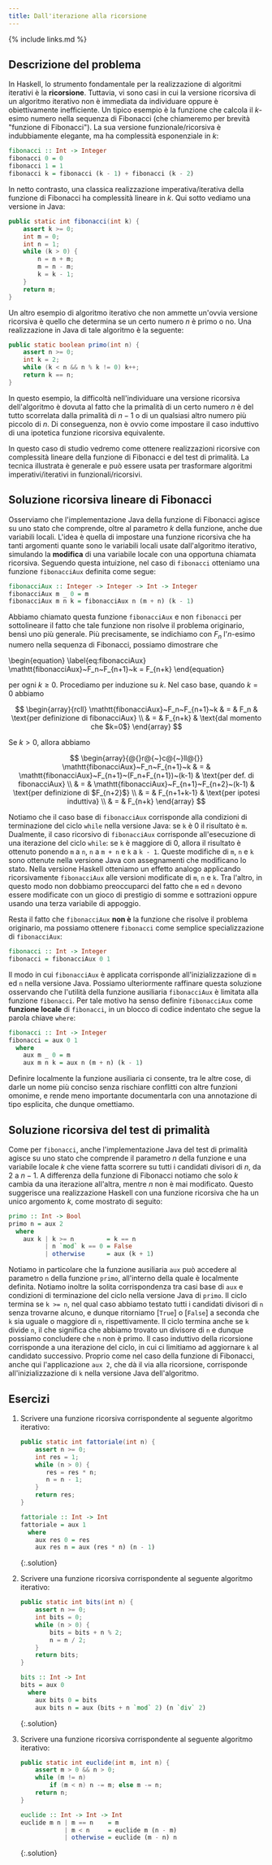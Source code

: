 ```yaml
---
title: Dall'iterazione alla ricorsione
---
```


{% include links.md %}

## Descrizione del problema

In Haskell, lo strumento fondamentale per la realizzazione di
algoritmi iterativi è la **ricorsione**. Tuttavia, vi sono casi in
cui la versione ricorsiva di un algoritmo iterativo non è immediata
da individuare oppure è obiettivamente inefficiente. Un tipico
esempio è la funzione che calcola il $k$-esimo numero nella sequenza
di Fibonacci (che chiameremo per brevità "funzione di
Fibonacci"). La sua versione funzionale/ricorsiva è indubbiamente
elegante, ma ha complessità esponenziale in $k$:

``` haskell
fibonacci :: Int -> Integer
fibonacci 0 = 0
fibonacci 1 = 1
fibonacci k = fibonacci (k - 1) + fibonacci (k - 2)
```

In netto contrasto, una classica realizzazione imperativa/iterativa
della funzione di Fibonacci ha complessità lineare in $k$. Qui sotto
vediamo una versione in Java:

``` java
public static int fibonacci(int k) {
    assert k >= 0;
    int m = 0;
    int n = 1;
    while (k > 0) {
        n = n + m;
        m = n - m;
        k = k - 1;
    }
    return m;
}
```

Un altro esempio di algoritmo iterativo che non ammette un'ovvia
versione ricorsiva è quello che determina se un certo numero $n$ è
primo o no. Una realizzazione in Java di tale algoritmo è la
seguente:

``` java
public static boolean primo(int n) {
    assert n >= 0;
    int k = 2;
    while (k < n && n % k != 0) k++;
    return k == n;
}
```

In questo esempio, la difficoltà nell'individuare una versione
ricorsiva dell'algoritmo è dovuta al fatto che la primalità di un
certo numero $n$ è del tutto scorrelata dalla primalità di $n-1$ o
di un qualsiasi altro numero più piccolo di $n$. Di conseguenza, non
è ovvio come impostare il caso induttivo di una ipotetica funzione
ricorsiva equivalente.

In questo caso di studio vedremo come ottenere realizzazioni ricorsive
con complessità lineare della funzione di Fibonacci e del test di
primalità. La tecnica illustrata è generale e può essere usata
per trasformare algoritmi imperativi/iterativi in
funzionali/ricorsivi.

## Soluzione ricorsiva lineare di Fibonacci

Osserviamo che l'implementazione Java della funzione di Fibonacci
agisce su uno stato che comprende, oltre al parametro $k$ della
funzione, anche due variabili locali. L'idea è quella di impostare
una funzione ricorsiva che ha tanti argomenti quante sono le variabili
locali usate dall'algoritmo iterativo, simulando la **modifica** di
una variabile locale con una opportuna chiamata ricorsiva. Seguendo
questa intuizione, nel caso di `fibonacci` otteniamo una funzione
`fibonacciAux` definita come segue:

``` haskell
fibonacciAux :: Integer -> Integer -> Int -> Integer
fibonacciAux m _ 0 = m
fibonacciAux m n k = fibonacciAux n (m + n) (k - 1)
```

Abbiamo chiamato questa funzione `fibonacciAux` e non `fibonacci`
per sottolineare il fatto che tale funzione non risolve il problema
originario, bensì uno più generale. Più precisamente, se indichiamo
con $F_n$ l'$n$-esimo numero nella sequenza di Fibonacci, possiamo
dimostrare che

\begin{equation}
  \label{eq:fibonacciAux}
  \mathtt{fibonacciAux}~F_n~F_{n+1}~k = F_{n+k}
\end{equation}

per ogni $k\geq 0$.  Procediamo per induzione su $k$. Nel caso base,
quando $k=0$ abbiamo

$$
  \begin{array}{rcll}
    \mathtt{fibonacciAux}~F_n~F_{n+1}~k & = & F_n
    & \text{per definizione di fibonacciAux}
    \\
    & = & F_{n+k}
    & \text{dal momento che $k=0$}
  \end{array}
$$

Se $k>0$, allora abbiamo

$$
  \begin{array}{@{}r@{~}c@{~}ll@{}}
    \mathtt{fibonacciAux}~F_n~F_{n+1}~k & = & \mathtt{fibonacciAux}~F_{n+1}~(F_n+F_{n+1})~(k-1)
    & \text{per def. di fibonacciAux}
    \\
    & = & \mathtt{fibonacciAux}~F_{n+1}~F_{n+2}~(k-1)
    & \text{per definizione di $F_{n+2}$}
    \\
    & = & F_{n+1+k-1}
    & \text{per ipotesi induttiva}
    \\
    & = & F_{n+k}
  \end{array}
$$

Notiamo che il caso base di `fibonacciAux` corrisponde alla
condizioni di terminazione del ciclo `while` nella versione Java: se
`k` è 0 il risultato è `m`.  Dualmente, il caso ricorsivo di
`fibonacciAux` corrisponde all'esecuzione di una iterazione del
ciclo `while`: se `k` è maggiore di 0, allora il risultato è
ottenuto ponendo `m` a `n`, `n` a `m + n` e `k` a `k - 1`. Queste
modifiche di `m`, `n` e `k` sono ottenute nella versione Java con
assegnamenti che modificano lo stato. Nella versione Haskell
otteniamo un effetto analogo applicando ricorsivamente
`fibonacciAux` alle versioni modificate di `m`, `n` e `k`. Tra
l'altro, in questo modo non dobbiamo preoccuparci del fatto che `m`
ed `n` devono essere modificate con un gioco di prestigio di somme e
sottrazioni oppure usando una terza variabile di appoggio.

Resta il fatto che `fibonacciAux` **non è** la funzione che
risolve il problema originario, ma possiamo ottenere `fibonacci`
come semplice specializzazione di `fibonacciAux`:

``` haskell
fibonacci :: Int -> Integer
fibonacci = fibonacciAux 0 1
```

Il modo in cui `fibonacciAux` è applicata corrisponde
all'inizializzazione di `m` ed `n` nella versione Java.  Possiamo
ulteriormente raffinare questa soluzione osservando che l'utilità
della funzione ausiliaria `fibonacciAux` è limitata alla funzione
`fibonacci`. Per tale motivo ha senso definire `fibonacciAux` come
**funzione locale** di `fibonacci`, in un blocco di codice indentato
che segue la parola chiave `where`:

``` haskell
fibonacci :: Int -> Integer
fibonacci = aux 0 1
  where
    aux m _ 0 = m
    aux m n k = aux n (m + n) (k - 1)
```

Definire localmente la funzione ausiliaria ci consente, tra le altre
cose, di darle un nome più conciso senza rischiare conflitti con
altre funzioni omonime, e rende meno importante documentarla con una
annotazione di tipo esplicita, che dunque omettiamo.

## Soluzione ricorsiva del test di primalità

Come per `fibonacci`, anche l'implementazione Java del test di
primalità agisce su uno stato che comprende il parametro $n$ della
funzione e una variabile locale $k$ che viene fatta scorrere su tutti
i candidati divisori di $n$, da 2 a $n-1$. A differenza della funzione
di Fibonacci notiamo che solo $k$ cambia da una iterazione all'altra,
mentre $n$ non è mai modificato. Questo suggerisce una realizzazione
Haskell con una funzione ricorsiva che ha un unico argomento $k$, come
mostrato di seguito:

``` haskell
primo :: Int -> Bool
primo n = aux 2
  where
    aux k | k >= n         = k == n
          | n `mod` k == 0 = False
          | otherwise      = aux (k + 1)
```

Notiamo in particolare che la funzione ausiliaria `aux` può accedere
al parametro `n` della funzione `primo`, all'interno della quale è
localmente definita. Notiamo inoltre la solita corrispondenza tra
casi base di `aux` e condizioni di terminazione del ciclo nella
versione Java di `primo`. Il ciclo termina se `k >= n`, nel qual
caso abbiamo testato tutti i candidati divisori di `n` senza
trovarne alcuno, e dunque ritorniamo [`True`] o [`False`] a seconda che
`k` sia uguale o maggiore di `n`, rispettivamente. Il ciclo termina
anche se `k` divide `n`, il che significa che abbiamo trovato un
divisore di `n` e dunque possiamo concludere che `n` non è primo. Il
caso induttivo della ricorsione corrisponde a una iterazione del
ciclo, in cui ci limitiamo ad aggiornare `k` al candidato
successivo. Proprio come nel caso della funzione di Fibonacci, anche
qui l'applicazione `aux 2`, che dà il via alla ricorsione,
corrisponde all'inizializzazione di `k` nella versione Java
dell'algoritmo.

## Esercizi

1. Scrivere una funzione ricorsiva corrispondente al seguente algoritmo
   iterativo:
   ```java
   public static int fattoriale(int n) {
       assert n >= 0;
       int res = 1;
       while (n > 0) {
          res = res * n;
          n = n - 1;
       }
       return res;
   }
   ```

   ``` haskell
   fattoriale :: Int -> Int
   fattoriale = aux 1
	 where
	   aux res 0 = res
	   aux res n = aux (res * n) (n - 1)
   ```
   {:.solution}

2. Scrivere una funzione ricorsiva corrispondente al seguente algoritmo
   iterativo:
   ```java
   public static int bits(int n) {
	   assert n >= 0;
	   int bits = 0;
	   while (n > 0) {
		   bits = bits + n % 2;
		   n = n / 2;
	   }
	   return bits;
   }
   ```

   ``` haskell
   bits :: Int -> Int
   bits = aux 0
	 where
	   aux bits 0 = bits
	   aux bits n = aux (bits + n `mod` 2) (n `div` 2)
   ```
   {:.solution}

3. Scrivere una funzione ricorsiva corrispondente al seguente algoritmo
   iterativo:
   ```java
   public static int euclide(int m, int n) {
	   assert m > 0 && n > 0;
	   while (m != n)
		   if (m < n) n -= m; else m -= n;
	   return n;
   }
   ```

   ``` haskell
   euclide :: Int -> Int -> Int
   euclide m n | m == n    = m
			   | m < n     = euclide m (n - m)
			   | otherwise = euclide (m - n) n
   ```
   {:.solution}
